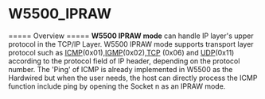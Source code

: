 W5500_IPRAW
===========
===== Overview =====
<markdown>
**W5500 IPRAW mode** can handle IP layer's upper protocol in the TCP/IP Layer.
W5500 IPRAW mode supports transport layer protocol such as [ICMP](http://en.wikipedia.org/wiki/Internet_Control_Message_Protocol)(0x01),[IGMP](http://en.wikipedia.org/wiki/Internet_Group_Management_Protocol)(0x02),[TCP](http://en.wikipedia.org/wiki/Transmission_Control_Protocol) (0x06) and [UDP](http://en.wikipedia.org/wiki/User_Datagram_Protocol)(0x11) according to the protocol field of IP header, depending on the protocol number.
The 'Ping' of ICMP  is already implemented in W5500 as the Hardwired but when the user needs, the host can directly process the ICMP function include ping by opening the Socket n as an IPRAW mode.
